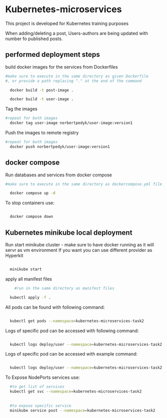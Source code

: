 
# Kubernetes-microservices

This project is developed for Kubernetes training purposes

When adding/deleting a post, Users-authors are being updated with number fo published posts.




## performed deployment steps

build docker images for the services from Dockerfiles

```bash
#make sure to execute in the same directory as given Dockerfile
#, or provide a path replacing "." at the end of the command

  docker build -t post-image .
```

```bash
  docker build -t user-image .
```



Tag the images
```bash
#repeat for both images
  docker tag user-image norbertpedyk/user-image:version1
```


Push the images to remote registry 
```bash
#repeat for both images
  docker push norbertpedyk/user-image:version1
```


## docker compose

Run databases and services from docker compose

```bash
#make sure to execute in the same directory as dockercompose.yml file

  docker compose up -d
```
To stop containers use:

```bash

  docker compose down
```


## Kubernetes minikube local deployment

Run start minikube cluster - make sure to have docker running as it will servr as vm environment
If you want you can use different provider as Hyperkit

```bash

  minikube start
```
apply all manifest files

```bash
    #run in the same directory as manifest files

  kubectl apply -f .  
```

All pods can be found with following command:

```bash

  kubectl get pods --namespace=kubernetes-microservices-task2
```

Logs of specific pod can be accessed with following command:

```bash

  kubectl logs deploy/user --namespace=kubernetes-microservices-task2
```

Logs of specific pod can be accessed with example command:

```bash

  kubectl logs deploy/user --namespace=kubernetes-microservices-task2
```


To Expose NodePorts services use:

```bash
  #to get list of services
  kubectl get svc --namespace=kubernetes-microservices-task2
  
  
  #to expose specific service
  minikube service post --namespace=kubernetes-microservices-task2

```
